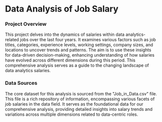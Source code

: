 # Data Analysis of Job Salary 

### Project Overview
 This project delves into the dynamics of salaries within data analytics-related jobs over the last four years. It examines various factors such as job titles, categories, experience levels, working settings, company sizes, and locations to uncover trends and patterns. The aim is to use these insights for data-driven decision-making, enhancing understanding of how salaries have evolved across different dimensions during this period. This comprehensive analysis serves as a guide to the changing landscape of data analytics salaries.

 ### Data Sources
The core dataset for this analysis is sourced from the "Job_in_Data.csv" file. This file is a rich repository of information, encompassing various facets of job salaries in the data field. It serves as the foundational data for our comprehensive analysis, providing detailed insights into salary trends and variations across multiple dimensions related to data-centric roles. 


